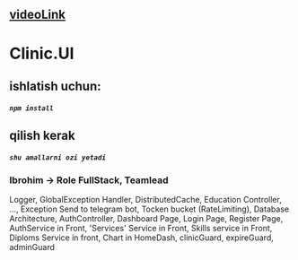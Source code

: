 ## [videoLink](https://youtu.be/52BFfMio-OQ?si=1mL6JFA3uJl7a36C)
 # Clinic.UI
## ishlatish uchun:
##### `npm install`
## qilish kerak
#####  `shu amallarni ozi yetadi`



### Ibrohim -> Role FullStack, Teamlead
Logger, GlobalException Handler, DistributedCache, Education Controller, ..., Exception Send to telegram bot, Tocken bucket (RateLimiting), Database Architecture, AuthController, Dashboard Page, Login Page, Register Page, AuthService in Front, 'Services' Service in Front, Skills service in Front, Diploms Service in front, Chart in HomeDash, clinicGuard, expireGuard, adminGuard
